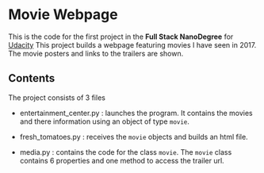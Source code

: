 # Movie Webpage
This is the code for the first project in the **Full Stack NanoDegree**
for [Udacity](http://www.udacity.com)
This project builds a webpage featuring movies I have seen in 2017. The movie posters and links to the trailers are shown.


## Contents
The project consists of 3 files
* entertainment_center.py : launches the program. It contains the movies and there information using an object of type `movie`.

* fresh_tomatoes.py : receives the `movie` objects and builds an html file.

* media.py : contains the code for the class `movie`. The `movie` class contains 6 properties and one method to access the trailer url.
